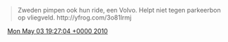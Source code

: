 > Zweden pimpen ook hun ride, een Volvo\. Helpt niet tegen parkeerbon op vliegveld\.  http://yfrog\.com/3o81lrmj

<img src="../../media/tweet.ico" width="12" /> [Mon May 03 19:27:04 +0000 2010](https://twitter.com/DromerDenker/status/13321760963)